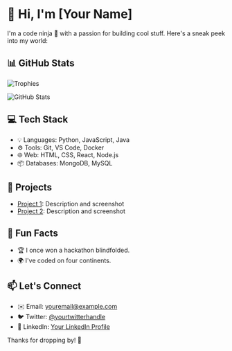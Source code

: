 # 👋 Hi, I'm [Your Name]

I'm a code ninja 🚀 with a passion for building cool stuff. Here's a sneak peek into my world:

## 📊 GitHub Stats

![Trophies](https://github-profile-trophy.vercel.app/?username=vabolos-ma&row=2&column=3)

![GitHub Stats](https://github-readme-stats.vercel.app/api?username=your-username&show_icons=true&count_private=true&theme=dark)

## 💻 Tech Stack

- 💡 Languages: Python, JavaScript, Java
- ⚙️ Tools: Git, VS Code, Docker
- 🌐 Web: HTML, CSS, React, Node.js
- 📦 Databases: MongoDB, MySQL

## 🚀 Projects

- [Project 1](https://github.com/your-username/project1): Description and screenshot
- [Project 2](https://github.com/your-username/project2): Description and screenshot

## 🌟 Fun Facts

- 🏆 I once won a hackathon blindfolded.
- 🌍 I've coded on four continents.

## 📫 Let's Connect

- ✉️ Email: [youremail@example.com](mailto:youremail@example.com)
- 🐦 Twitter: [@yourtwitterhandle](https://twitter.com/yourtwitterhandle)
- 💼 LinkedIn: [Your LinkedIn Profile](https://www.linkedin.com/in/yourlinkedinprofile)

Thanks for dropping by! 🙌
